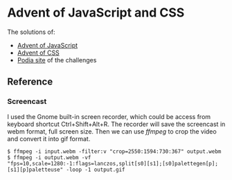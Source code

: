 # Advent of JavaScript and CSS

The solutions of:

- [Advent of JavaScript](https://www.adventofjs.com/)
- [Advent of CSS](https://www.adventofcss.com/)
- [Podia site](https://store.selfteach.me/login) of the challenges

## Reference

### Screencast

I used the Gnome built-in screen recorder, which could be access from keyboard shortcut Ctrl+Shift+Alt+R.
The recorder will save the screencast in webm format, full screen size.
Then we can use _ffmpeg_ to crop the video and convert it into gif format.

```
$ ffmpeg -i input.webm -filter:v "crop=2550:1594:730:367" output.webm
$ ffmpeg -i output.webm -vf "fps=10,scale=1280:-1:flags=lanczos,split[s0][s1];[s0]palettegen[p];[s1][p]paletteuse" -loop -1 output.gif
```
